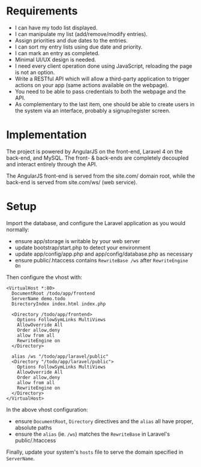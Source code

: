 Requirements
=====

 - I can have my todo list displayed.
 - I can manipulate my list (add/remove/modify entries).
 - Assign priorities and due dates to the entries.
 - I can sort my entry lists using due date and priority.
 - I can mark an entry as completed.
 - Minimal UI/UX design is needed.
 - I need every client operation done using JavaScript, reloading the page is
 not an option.
 - Write a RESTful API which will allow a third-party application to trigger actions on your app (same actions available on the webpage).
 - You need to be able to pass credentials to both the webpage and the API.
 - As complementary to the last item, one should be able to create users in the system via an interface,
   probably a signup/register screen.

Implementation
=====

The project is powered by AngularJS on the front-end, Laravel 4 on the back-end, and MySQL. The front- & back-ends are completely decoupled and interact entirely through the API.

The AngularJS front-end is served from the site.com/ domain root, while the back-end is served from site.com/ws/ (web service).

Setup
=====

Import the database, and configure the Laravel application as you would normally:

- ensure app/storage is writable by your web server
- update bootstrap/start.php to detect your environment
- update app/config/app.php and app/config/database.php as necessary
- ensure public/.htaccess contains `RewriteBase /ws` after `RewriteEngine On`

Then configure the vhost with:

    <VirtualHost *:80>
      DocumentRoot /todo/app/frontend
      ServerName demo.todo
      DirectoryIndex index.html index.php
      
      <Directory /todo/app/frontend>
        Options FollowSymLinks MultiViews
        AllowOverride All
        Order allow,deny
        allow from all
        RewriteEngine on
      </Directory>

      alias /ws "/todo/app/laravel/public"
      <Directory "/todo/app/laravel/public">
        Options FollowSymLinks MultiViews
        AllowOverride All
        Order allow,deny
        allow from all
        RewriteEngine on
      </Directory>
    </VirtualHost>

In the above vhost configuration:

- ensure `DocumentRoot`, `Directory` directives and the `alias` all have proper, absolute paths
- ensure the `alias` (ie. `/ws`) matches the `RewriteBase` in Laravel's public/.htaccess

Finally, update your system's `hosts` file to serve the domain specified in `ServerName`.